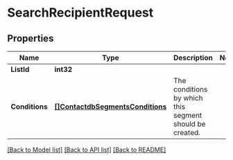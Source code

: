 # SearchRecipientRequest

## Properties

Name | Type | Description | Notes
------------ | ------------- | ------------- | -------------
**ListId** | **int32** |  |
**Conditions** | [**[]ContactdbSegmentsConditions**](ContactdbSegmentsConditions.md) | The conditions by which this segment should be created. |

[[Back to Model list]](../README.md#documentation-for-models) [[Back to API list]](../README.md#documentation-for-api-endpoints) [[Back to README]](../README.md)



